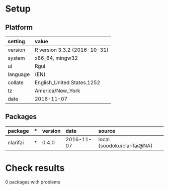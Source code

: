 # Setup

## Platform

|setting  |value                        |
|:--------|:----------------------------|
|version  |R version 3.3.2 (2016-10-31) |
|system   |x86_64, mingw32              |
|ui       |Rgui                         |
|language |(EN)                         |
|collate  |English_United States.1252   |
|tz       |America/New_York             |
|date     |2016-11-07                   |

## Packages

|package  |*  |version |date       |source                      |
|:--------|:--|:-------|:----------|:---------------------------|
|clarifai |*  |0.4.0   |2016-11-07 |local (soodoku/clarifai@NA) |

# Check results
0 packages with problems


